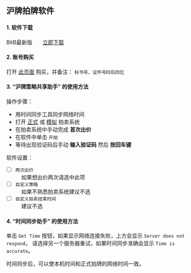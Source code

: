 ## 沪牌拍牌软件

#### 1. 软件下载
BitB最新版 &nbsp; &nbsp; &nbsp; [立即下载](https://github.com/ibitb/ibitb.github.io/releases/download/v1.0/BitB.zip)

#### 2. 账号购买
打开 [此页面](https://shop223575915.taobao.com/) 购买，并备注： `标书号、证件号码后四位`

#### 3. “沪牌策略共享助手” 的使用方法

操作步骤：
- 用时间同步工具同步网络时间
- 打开 [正式](https://paimai.alltobid.com) 或 [模拟](http://test.alltobid.com/moni/gerenlogin.html) 拍卖系统
- 在拍卖系统中手动完成 **首次出价**
- 在软件中单击 `开始`
- 等待出现验证码后手动 **输入验证码** 然后 **按回车键**

软件设置：
- [ ] `两次出价`  
&nbsp; &nbsp; 如果想出价两次请选中此项
- [ ] `自定义策略`  
&nbsp; &nbsp; 如果不熟悉拍卖系统建议不选
- [ ] `自定义拍卖结束时间`  
&nbsp; &nbsp; 建议不选

#### 4. “时间同步助手” 的使用方法
单击 `Get Time` 按钮，如果显示网络连接失败，上方会显示 `Server does not respond`，
请选择另一个服务器重试，如果时间同步准确会显示 `Time is accurate`。

时间同步后，可以使本机时间和正式拍牌的网络时间一致。
